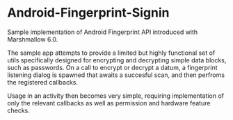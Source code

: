 # Android-Fingerprint-Signin

Sample implementation of Android Fingerprint API introduced with Marshmallow 6.0.

The sample app attempts to provide a limited but highly functional set of utils specifically designed for encrypting and decrypting simple data blocks, such as passwords. On a call to encrypt or decrypt a datum, a fingerprint listening dialog is spawned that awaits a succesful scan, and then perfroms the registered callbacks.

Usage in an activity then becomes very simple, requiring implementation of only the relevant callbacks as well as permission and hardware feature checks.

